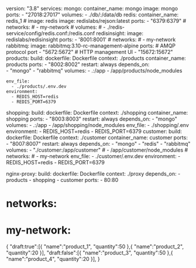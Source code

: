 version: "3.8"
services:
  mongo:
    container_name: mongo
    image: mongo
    ports:
      - "27018:27017"
    volumes:
      - ./db/:/data/db 
  redis:
    container_name: redis_1
    # image: redis
    image: redislabs/rejson:latest
    ports:
     - "6379:6379"
    # networks:
    #   - my-network
    # volumes:
    #  - ./redis-service/config/redis.conf:/redis.conf 
  redisinsight:
    image: redislabs/redisinsight
    ports:
      - '8001:8001'
    # networks:
    #   - my-network
  rabbitmq:
    image: rabbitmq:3.10-rc-management-alpine
    ports:
      # AMQP protocol port
      - "5672:5672"
      # HTTP management UI
      - "15672:15672"
  products:
    build:
      dockerfile: Dockerfile
      context: ./products
    container_name: products 
    ports:
      - "8002:8002"
    restart: always
    depends_on:         
      - "mongo"
      - "rabbitmq"
    volumes:
      - .:/app 
      - /app/products/node_modules 
    
    env_file:
      - ./products/.env.dev
    environment:
      - REDIS_HOST=redis
      - REDIS_PORT=6379
  shopping:
    build:
      dockerfile: Dockerfile 
      context: ./shopping 
    container_name: shopping
    ports:
      - "8003:8003"
    restart: always
    depends_on:
      - "mongo"
    volumes:
      - .:/app 
      - /app/shopping/node_modules 
    env_file:
      - ./shopping/.env
    environment:
      - REDIS_HOST=redis
      - REDIS_PORT=6379
  customer:
    build:
      dockerfile: Dockerfile
      context: ./customer 
    container_name: customer
    ports:
      - "8007:8007" 
    restart: always
    depends_on:
      - "mongo" 
      - "redis"
      - "rabbitmq"
    volumes:
      - "./customer:/app/customer" 
      # - /app/customer/node_modules
    # networks:
    #   - my-network
    env_file:
      - ./customer/.env.dev
    environment:
      - REDIS_HOST=redis
      - REDIS_PORT=6379
    
  nginx-proxy:
    build:
      dockerfile: Dockerfile
      context: ./proxy
    depends_on:
      - products
      - shopping
      - customer
    ports:
      - 80:80
# networks:
#   my-network:




{
  "draft:true":[{
        "name":"product_1",
        "quantity":50
  },{
      "name":"product_2",
        "quantity":20
  }],
    "draft:false":[{
        "name":"product_3",
        "quantity":50
  },{
      "name":"product_4",
        "quantity":20
  }],
}